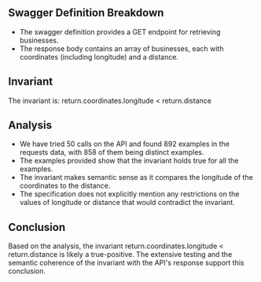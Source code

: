 ## Swagger Definition Breakdown
- The swagger definition provides a GET endpoint for retrieving businesses.
- The response body contains an array of businesses, each with coordinates (including longitude) and a distance.

## Invariant
The invariant is: return.coordinates.longitude < return.distance

## Analysis
- We have tried 50 calls on the API and found 892 examples in the requests data, with 858 of them being distinct examples.
- The examples provided show that the invariant holds true for all the examples.
- The invariant makes semantic sense as it compares the longitude of the coordinates to the distance.
- The specification does not explicitly mention any restrictions on the values of longitude or distance that would contradict the invariant.

## Conclusion
Based on the analysis, the invariant return.coordinates.longitude < return.distance is likely a true-positive. The extensive testing and the semantic coherence of the invariant with the API's response support this conclusion.
